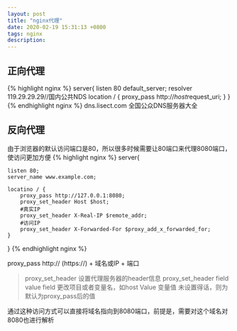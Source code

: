 ```yaml
---
layout: post
title: "nginx代理"
date: 2020-02-19 15:31:13 +0800
tags: nginx
description: 
---
```


## 正向代理

{% highlight nginx %}
server{
	listen 80 default_server;
	resolver 119.29.29.29//国内公共NDS
	location / {
		proxy_pass http://$host$request_uri;
	}
}
{% endhighlight nginx %}
dns.lisect.com  全国公众DNS服务器大全

## 反向代理
由于浏览器的默认访问端口是80，所以很多时候需要让80端口来代理8080端口，使访问更加方便
{% highlight nginx %}
server{
	
	listen 80;
	server_name www.example.com;

	locatino / {
		proxy_pass http://127.0.0.1:8080;
		proxy_set_header Host $host;
		#真实IP
		proxy_set_header X-Real-IP $remote_addr;
		#访问IP
		proxy_set_header X-Forwarded-For $proxy_add_x_forwarded_for;
	}
}
{% endhighlight nginx %}

proxy_pass http:// (https://) + 域名或IP + 端口

> proxy_set_header 设置代理服务器的header信息
> proxy_set_header field value
> field 更改项目或者变量名，如host
> Value 变量值 
> 未设置得话，则为默认为proxy_pass后的值

通过这种访问方式可以直接将域名指向到8080端口，前提是，需要对这个域名对8080也进行解析
